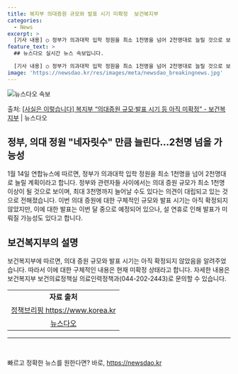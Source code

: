 ```yaml
---
title: 복지부 의대증원 규모와 발표 시기 미확정  보건복지부
categories:
  - News
excerpt: >
  [기사 내용] ○ 정부가 의과대학 입학 정원을 최소 1천명을 넘어 2천명대로 늘릴 것으로 보여 - 이번 의대…
feature_text: >
  ## 뉴스다오 실시간 뉴스 속보입니다.

  [기사 내용] ○ 정부가 의과대학 입학 정원을 최소 1천명을 넘어 2천명대로 늘릴 것으로 보여 - 이번 의대…
image: 'https://newsdao.kr/res/images/meta/newsdao_breakingnews.jpg'
---
```


![뉴스다오 속보](https://newsdao.kr/res/images/meta/newsdao_breakingnews.jpg)

<p>출처: <a href="https://newsdao.kr/3003" rel="dofollow">[사실은 이렇습니다] 복지부 “의대증원 규모·발표 시기 등 아직 미확정” - 보건복지부</a> | 뉴스다오</p>

<h2>정부, 의대 정원 "네자릿수" 만큼 늘린다…2천명 넘을 가능성</h2>
<p data-ke-size="size16">1월 14일 연합뉴스에 따르면, 정부가 의과대학 입학 정원을 최소 1천명을 넘어 2천명대로 늘릴 계획이라고 합니다. 정부와 관련자들 사이에서는 의대 증원 규모가 최소 1천명 이상이 될 것으로 보이며, 최대 3천명까지 늘어날 수도 있다는 의견이 대립되고 있는 것으로 전해졌습니다. 이번 의대 증원에 대한 구체적인 규모와 발표 시기는 아직 확정되지 않았지만, 이에 대한 발표는 이번 달 중으로 예정되어 있으나, 설 연휴로 인해 발표가 미뤄질 가능성도 있다고 합니다.</p>

<h2 data-ke-size="size21">보건복지부의 설명</h2>
<p data-ke-size="size16">보건복지부에 따르면, 의대 증원 규모와 발표 시기는 아직 확정되지 않았음을 알려주었습니다. 따라서 이에 대한 구체적인 내용은 현재 미확정 상태라고 합니다. 자세한 내용은 보건복지부 보건의료정책실 의료인력정책과(044-202-2443)로 문의할 수 있습니다.</p>
<table style="width: 70%;">
<tbody>
<tr>
<td style="text-align: center; height: 17px;"><strong>자료 출처</strong></td>
</tr>
<tr>
<td style="text-align: center; height: 17px;"><a href="https://https://www.korea.kr">정책브리핑 https://www.korea.kr</a></td>
</tr>
<tr>
<td style="text-align: center; height: 17px;"><a href="https://newsdao.kr/3003">뉴스다오</a></td>
</tr>
</tbody>
</table>
<hr>
<p data-ke-size="size16">&nbsp;</p> 

빠르고 정확한 뉴스를 원한다면? 바로, <a href="https://newsdao.kr" rel="dofollow">https://newsdao.kr</a>


    
